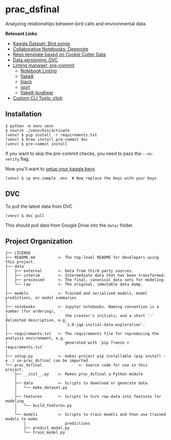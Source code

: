 # prac_dsfinal


Analyzing relationships between bird calls and environmental data.

**Relevant Links**

* [Kaggle Dataset: Bird songs](https://www.kaggle.com/c/birdclef-2021)
* [Collaborative Notebooks: Deepnote](https://www.deepnote.com)
* [Repo template based on Cookie Cutter Data](https://github.com/drivendata/cookiecutter-data-science)
* [Data versioning: DVC](https://dvc.org/doc/start/data-and-model-versioning)
* [Linting manager: pre-commit](https://pre-commit.com/)
  * [Notebook Linting](https://github.com/nbQA-dev/nbQA)
  * [flake8](https://github.com/PyCQA/flake8)
  * [black](https://github.com/psf/black)
  * [isort](https://github.com/pycqa/isort)
  * [flake8-bugbear](https://github.com/PyCQA/flake8-bugbear)
* [Custom CLI Tools: click](https://github.com/pallets/click)

## Installation

```shell
$ python -m venv venv
$ source ./venv/bin/activate
(venv) $ pip install -r requirements.txt
(venv) $ brew install pre-commit dvc
(venv) $ pre-commit install
```

If you want to skip the pre-commit checks, you need to pass the
`--no-verify` flag.

Now you'll want to [setup your kaggle keys](https://github.com/Kaggle/kaggle-api#api-credentials)

```shell
(venv) $ cp env.sample .env  # Now replace the keys with your keys
```

## DVC

To pull the latest data from DVC

```shell
(venv) $ dvc pull
```

This should pull data from Google Drive into the `data/` folder.

## Project Organization

```
├── LICENSE
├── README.md          <- The top-level README for developers using this project.
├── data
│   ├── external       <- Data from third party sources.
│   ├── interim        <- Intermediate data that has been transformed.
│   ├── processed      <- The final, canonical data sets for modeling.
│   └── raw            <- The original, immutable data dump.
│
├── models             <- Trained and serialized models, model predictions, or model summaries
│
├── notebooks          <- Jupyter notebooks. Naming convention is a number (for ordering),
│                         the creator's initials, and a short `-` delimited description, e.g.
│                         `1.0-jqp-initial-data-exploration`.
│
├── requirements.txt   <- The requirements file for reproducing the analysis environment, e.g.
│                         generated with `pip freeze > requirements.txt`
│
├── setup.py           <- makes project pip installable (pip install -e .) so prac_dsfinal can be imported
└── prac_dsfinal                <- Source code for use in this project.
    ├── __init__.py    <- Makes prac_dsfinal a Python module
    │
    ├── data           <- Scripts to download or generate data
    │   └── make_dataset.py
    │
    ├── features       <- Scripts to turn raw data into features for modeling
    │   └── build_features.py
    │
    └── models         <- Scripts to train models and then use trained models to make
        │                 predictions
        ├── predict_model.py
        └── train_model.py

```
